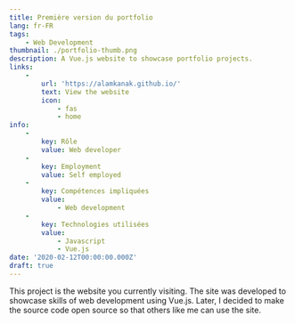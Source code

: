 ```yaml
---
title: Première version du portfolio
lang: fr-FR
tags:
    - Web Development
thumbnail: ./portfolio-thumb.png
description: A Vue.js website to showcase portfolio projects.
links:
    -
        url: 'https://alamkanak.github.io/'
        text: View the website
        icon:
            - fas
            - home
info:
    -
        key: Rôle
        value: Web developer
    -
        key: Employment
        value: Self employed
    -
        key: Compétences impliquées
        value:
            - Web development
    -
        key: Technologies utilisées
        value:
            - Javascript
            - Vue.js
date: '2020-02-12T00:00:00.000Z'
draft: true
---
```


This project is the website you currently visiting. The site was developed to showcase skills of web development using Vue.js. Later, I decided to make the source code open source so that others like me can use the site.
